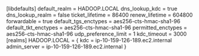 [libdefaults]
default_realm = HADOOP.LOCAL
dns_lookup_kdc = true
dns_lookup_realm = false
ticket_lifetime = 86400
renew_lifetime = 604800
forwardable = true
default_tgs_enctypes = aes256-cts-hmac-sha1-96
default_tkt_enctypes = aes256-cts-hmac-sha1-96
permitted_enctypes = aes256-cts-hmac-sha1-96
udp_preference_limit = 1
kdc_timeout = 3000
[realms]
HADOOP.LOCAL = {
kdc = ip-10-159-126-189.ec2.internal
admin_server = ip-10-159-126-189.ec2.internal
}
